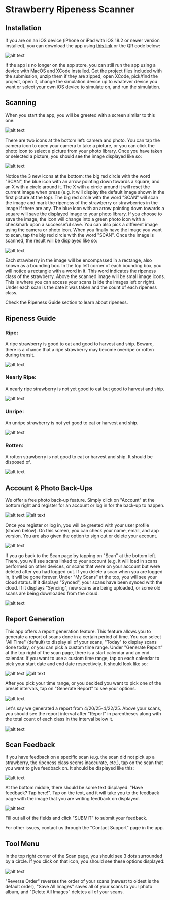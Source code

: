 # Strawberry Ripeness Scanner 

## Installation
If you are on an iOS device (iPhone or iPad with iOS 18.2 or newer version installed), you can download the app using [this link](https://apps.apple.com/us/app/strawberry-ripeness-scanner/id6745130849) or the QR code below:

![alt text](README%20Images/QRCode.png)

If the app is no longer on the app store, you can still run the app using a device with MacOS and XCode installed. Get the project files included with the submission, unzip them if they are zipped, open XCode, pick/find the project, open it, change the simulation device up to whatever device you want or select your own iOS device to simulate on, and run the simulation.

## Scanning
When you start the app, you will be greeted with a screen similar to this one:

![alt text](README%20Images/start_screen.png)

There are two icons at the bottom left: camera and photo. You can tap the camera icon to open your camera to take a picture, or you can click the photo icon to select a picture from your photo library. Once you have taken or selected a picture, you should see the image displayed like so:

![alt text](README%20Images/picked_image.png)

Notice the 3 new icons at the bottom: the big red circle with the word \"SCAN\", the blue icon with an arrow pointing down towards a square, and an X with a circle around it. The X with a circle around it will reset the current image when press (e.g. it will display the default image shown in the first picture at the top). The big red circle with the word \"SCAN\" will scan the image and mark the ripeness of the strawberry or strawberries in the image if there are any. The blue icon with an arrow pointing down towards a square will save the displayed image to your photo library. If you choose to save the image, the icon will change into a green photo icon with a checkmark upon a successeful save. You can also pick a different image using the camera or photo icon. When you finally have the image you want to scan, tap the big red circle with the word \"SCAN\". Once the image is scanned, the result will be displayed like so:

![alt text](README%20Images/scanned_image.png)

Each strawberry in the image will be encompassed in a rectange, also known as a bounding box. In the top left corner of each bounding box, you will notice a rectangle with a word in it. This word indicates the ripeness class of the strawberry. Above the scanned image will be small image icons. This is where you can access your scans (slide the images left or right). Under each scan is the date it was taken and the count of each ripeness class.

Check the Ripeness Guide section to learn about ripeness.

## Ripeness Guide
### Ripe:
A ripe strawberry is good to eat and good to harvest and ship. Beware, there is a chance that a ripe strawberry may become overripe or rotten during transit.

![alt text](README%20Images/ripe.jpg)

### Nearly Ripe: 
A nearly ripe strawberry is not yet good to eat but good to harvest and ship.

![alt text](README%20Images/nearly_ripe.jpg)

### Unripe:
An unripe strawberry is not yet good to eat or harvest and ship.

![alt text](README%20Images/unripe.jpg)

### Rotten:
A rotten strawberry is not good to eat or harvest and ship. It should be disposed of.

![alt text](README%20Images/rotten.jpg)

## Account & Photo Back-Ups
We offer a free photo back-up feature. Simply click on \"Account\" at the bottom right and register for an account or log in for the back-up to happen.

![alt text](README%20Images/login.png)
![alt text](README%20Images/registration.png)

Once you register or log in, you will be greeted with your user profile (shown below). On this screen, you can check your name, email, and app version. You are also given the option to sign out or delete your account.

![alt text](README%20Images/profile.png)

If you go back to the Scan page by tapping on \"Scan\" at the bottom left. There, you will see scans linked to your account (e.g. it will load in scans performed on other devices, or scans that were on your account but were deleted after you had logged out. If you delete a scan when you are logged in, it will be gone forever. Under \"My Scans\" at the top, you will see your cloud status. If it displays \"Synced\", your scans have been synced with the cloud. If it displays \"Syncing\", new scans are being uploaded, or some old scans are being downloaded from the cloud.

![alt text](README%20Images/synced.png)

## Report Generation
This app offers a report generation feature. This feature allows you to generate a report of scans done in a certain period of time. You can select \"All Time\" (default) to display all of your scans, \"Today\" to display scans done today, or you can pick a custom time range. Under \"Generate Report\" at the top right of the scan page, there is a start calendar and an end calendar. If you want to use a custom time range, tap on each calendar to pick your start date and end date respectively. It should look like so:

![alt text](README%20Images/start_date.png)
![alt text](README%20Images/end_date.png)

After you pick your time range, or you decided you want to pick one of the preset intervals, tap on "Generate Report" to see your options.

![alt text](README%20Images/report_menu.png)

Let's say we generated a report from 4/20/25-4/22/25. Above your scans, you should see the report interval after \"Report\" in parentheses along with the total count of each class in the interval below it.

![alt text](README%20Images/report.png)

## Scan Feedback
If you have feedback on a specific scan (e.g. the scan did not pick up a strawberry, the ripeness class seems inaccurate, etc.), tap on the scan that you want to give feedback on. It should be displayed like this:

![alt text](README%20Images/image_for_feedback.png)

At the bottom middle, there should be some text displayed: \"Have feedback? Tap here!\". Tap on the text, and it will take you to the feedback page with the image that you are writing feedback on displayed.

![alt text](README%20Images/feedback_view.png)

Fill out all of the fields and click "SUBMIT" to submit your feedback.

For other issues, contact us through the "Contact Support" page in the app.

## Tool Menu
In the top right corner of the Scan page, you should see 3 dots surrounded by a circle. If you click on that icon, you should see these options displayed:

![alt text](README%20Images/tool_menu.png)

"Reverse Order" reverses the order of your scans (newest to oldest is the default order), \"Save All Images\" saves all of your scans to your photo album, and \"Delete All Images\" deletes all of your scans.

